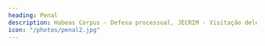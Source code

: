 ```yaml
---
heading: Penal
description: Habeas Corpus - Defesa processual, JECRIM - Visitação delegacia/presídio
icon: "/photos/penal2.jpg"
---
```

